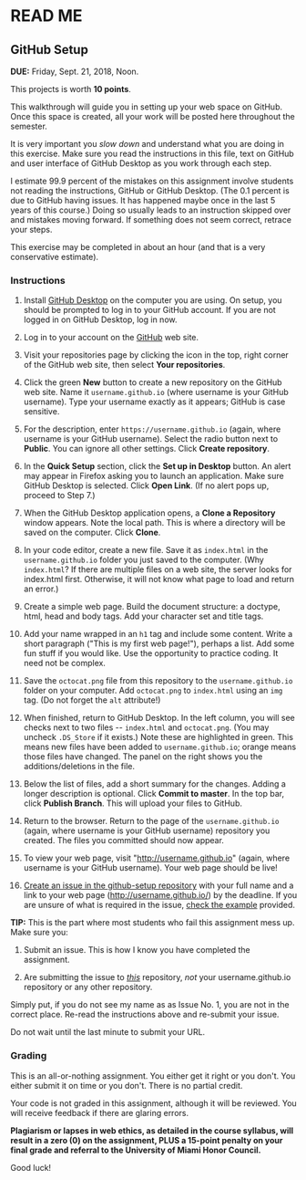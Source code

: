 # READ ME

## GitHub Setup
**DUE:** Friday, Sept. 21, 2018, Noon.

This projects is worth **10 points**.

This walkthrough will guide you in setting up your web space on GitHub. Once this space is created, all your work will be posted here throughout the semester.

It is very important you *slow down* and understand what you are doing in this exercise. Make sure you read the instructions in this file, text on GitHub and user interface of GitHub Desktop as you work through each step.

I estimate 99.9 percent of the mistakes on this assignment involve students not reading the instructions, GitHub or GitHub Desktop. (The 0.1 percent is due to GitHub having issues. It has happened maybe once in the last 5 years of this course.) Doing so usually leads to an instruction skipped over and mistakes moving forward. If something does not seem correct, retrace your steps.

This exercise may be completed in about an hour (and that is a very conservative estimate).


### Instructions

1. Install [GitHub Desktop](http://desktop.github.com) on the computer you are using. On setup, you should be prompted to log in to your GitHub account. If you are not logged in on GitHub Desktop, log in now.

2. Log in to your account on the [GitHub](http://github.com) web site.

3. Visit your repositories page by clicking the icon in the top, right corner of the GitHub web site, then select **Your repositories**.

4. Click the green **New** button to create a new repository on the GitHub web site. Name it `username.github.io` (where username is your GitHub username). Type your username exactly as it appears; GitHub is case sensitive.

5. For the description, enter `https://username.github.io` (again, where username is your GitHub username). Select the radio button next to **Public**. You can ignore all other settings. Click **Create repository**.

6. In the **Quick Setup** section, click the **Set up in Desktop** button. An alert may appear in Firefox  asking you to launch an application. Make sure GitHub Desktop is selected. Click **Open Link**. (If no alert pops up, proceed to Step 7.)

7. When the GitHub Desktop application opens, a **Clone a Repository** window appears. Note the local path. This is where a directory will be saved on the computer. Click **Clone**.

8. In your code editor, create a new file. Save it as `index.html` in the `username.github.io` folder you just saved to the computer. (Why `index.html`? If there are multiple files on a web site, the server looks for index.html first. Otherwise, it will not know what page to load and return an error.)

9. Create a simple web page. Build the document structure: a doctype, html, head and body tags. Add your character set and title tags.

10. Add your name wrapped in an `h1` tag and include some content. Write a short paragraph ("This is my first web page!"), perhaps a list. Add some fun stuff if you would like. Use the opportunity to practice coding. It need not be complex.

11. Save the `octocat.png` file from this repository to the `username.github.io` folder on your computer. Add `octocat.png` to `index.html` using an `img` tag. (Do not forget the `alt` attribute!)

12. When finished, return to GitHub Desktop. In the left column, you will see checks next to two files -- `index.html` and `octocat.png`. (You may uncheck `.DS_Store` if it exists.) Note these are highlighted in green. This means new files have been added to `username.github.io`; orange means those files have changed. The panel on the right shows you the additions/deletions in the file.

13. Below the list of files, add a short summary for the changes. Adding a longer description is optional. Click **Commit to master**. In the top bar, click **Publish Branch**. This will upload your files to GitHub.

14. Return to the browser. Return to the page of the `username.github.io` (again, where username is your GitHub username) repository you created. The files you committed should now appear.

15. To view your web page, visit "http://username.github.io" (again, where username is your GitHub username). Your web page should be live!

16. [Create an issue in the github-setup  repository](https://github.com/umiami-web-design/github-setup/issues) with your full name and a link to your web page (http://username.github.io/) by the deadline. If you are unsure of what is required in the issue, [check the example](https://github.com/umiami-web-design/github-setup/issues/1) provided.

  **TIP:** This is the part where most students who fail this assignment mess up. Make sure you:

  1. Submit an issue. This is how I know you have completed the assignment.

  2. Are submitting the issue to *[this](https://github.com/umiami-web-design/github-setup/issues)* repository, *not* your username.github.io repository or any other repository.

  Simply put, if you do not see my name as as Issue No. 1, you are not in the correct place. Re-read the instructions above and re-submit your issue.

Do not wait until the last minute to submit your URL.


### Grading

This is an all-or-nothing assignment. You either get it right or you don't. You either submit it on time or you don't. There is no partial credit.

Your code is not graded in this assignment, although it will be reviewed. You will receive feedback if there are glaring errors.

**Plagiarism or lapses in web ethics, as detailed in the course syllabus, will result in a zero (0) on the assignment, PLUS a 15-point penalty on your final grade and referral to the University of Miami Honor Council.**

Good luck!

